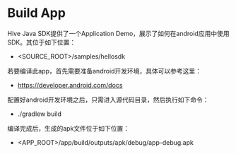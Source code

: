 # Build App

Hive Java SDK提供了一个Application Demo，展示了如何在android应用中使用SDK。其位于如下位置：

- <SOURCE_ROOT>/samples/hellosdk

若要编译此app，首先需要准备android开发环境，具体可以参考这里：

- https://developer.android.com/docs

配置好android开发环境之后，只需进入源代码目录，然后执行如下命令：

- ./gradlew build

编译完成后，生成的apk文件位于如下位置：

- <APP_ROOT>/app/build/outputs/apk/debug/app-debug.apk
